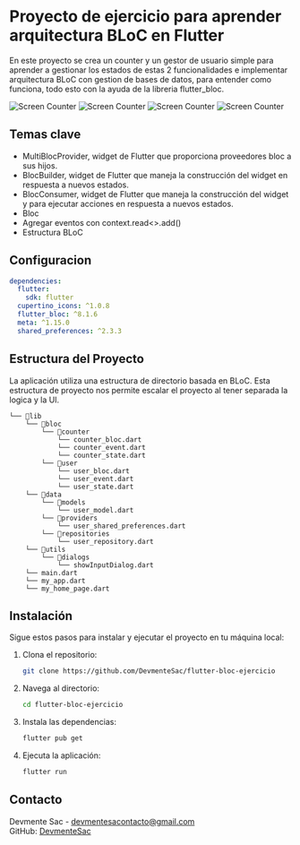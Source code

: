 # Proyecto de ejercicio para aprender arquitectura BLoC en Flutter

En este proyecto se crea un counter y un gestor de usuario simple para aprender a gestionar los estados de estas 2 funcionalidades e implementar arquitectura BLoC con gestion de bases de datos, para entender como funciona, todo esto con la ayuda de la libreria flutter_bloc.

![Screen Counter](/assets/1.png)
![Screen Counter](/assets/2.png)
![Screen Counter](/assets/3.png)
![Screen Counter](/assets/4.png)

## Temas clave

- MultiBlocProvider, widget de Flutter que proporciona proveedores bloc a sus hijos.
- BlocBuilder, widget de Flutter que maneja la construcción del widget en respuesta a nuevos estados.
- BlocConsumer, widget de Flutter que maneja la construcción del widget y para ejecutar acciones en respuesta a nuevos estados.
- Bloc
- Agregar eventos con context.read<>.add()
- Estructura BLoC


## Configuracion
```yaml
dependencies:
  flutter:
    sdk: flutter
  cupertino_icons: ^1.0.8
  flutter_bloc: ^8.1.6
  meta: ^1.15.0
  shared_preferences: ^2.3.3
```
## Estructura del Proyecto
La aplicación utiliza una estructura de directorio basada en BLoC. Esta estructura de proyecto nos permite escalar el proyecto al tener separada la logica y la UI.


```plaintext
└── 📁lib
    └── 📁bloc
        └── 📁counter
            └── counter_bloc.dart
            └── counter_event.dart
            └── counter_state.dart
        └── 📁user
            └── user_bloc.dart
            └── user_event.dart
            └── user_state.dart
    └── 📁data
        └── 📁models
            └── user_model.dart
        └── 📁providers
            └── user_shared_preferences.dart
        └── 📁repositories
            └── user_repository.dart
    └── 📁utils
        └── 📁dialogs
            └── showInputDialog.dart
    └── main.dart
    └── my_app.dart
    └── my_home_page.dart
```


## Instalación
Sigue estos pasos para instalar y ejecutar el proyecto en tu máquina local:


1. Clona el repositorio:


   ```bash
   git clone https://github.com/DevmenteSac/flutter-bloc-ejercicio
    ```


2. Navega al directorio:


    ```bash
    cd flutter-bloc-ejercicio
    ```


3. Instala las dependencias:


    ```bash
    flutter pub get
    ```


4. Ejecuta la aplicación:


    ```bash
    flutter run
    ```


## Contacto
Devmente Sac - [devmentesacontacto@gmail.com](mailto:devmentesacontacto@gmail.com)  
GitHub: [DevmenteSac](https://github.com/DevmenteSac)